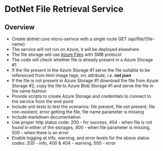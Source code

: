# DotNet File Retrieval Service

## Overview

* Create dotnet core micro-serivce with a single route GET /api/file/{file-name}
* The service will not run on Azure, it will be deployed elsewhere
* The file storage will use [Azure Files](https://docs.microsoft.com/en-us/azure/storage/files/?toc=%2fazure%2fstorage%2ffiles%2ftoc.json) with SMB protocol
* The code will check whether file is already present in a Azure Storage #1
* If the file present in the Azure Storage #1 serve the file suitable to be referenced from html image tage, src attribute, i.e. ***not json***
* If the file is not present in Azure Storage #1 download the file from Azure Storage #2, copy the file to Azure Blob Storage #1 and serve the file in the same fashion
* Provide scripts to create Azure Storage and credentials to connect to the service from the end-point
* Include unit tests to test the scenarios: file present, file not present, file non-existent, error getting the file, file name parameter is missing
* Include markdown documentation
* Use proper http status code: 200 - for success, 404 - when file is not found in either of the storages, 400 - when file parameter is missing, 500 - when there is an error
* Enable logging at info, warning, and error levels for the above status codes: 200 - info, 400 & 404 - warning, 500 - error 
